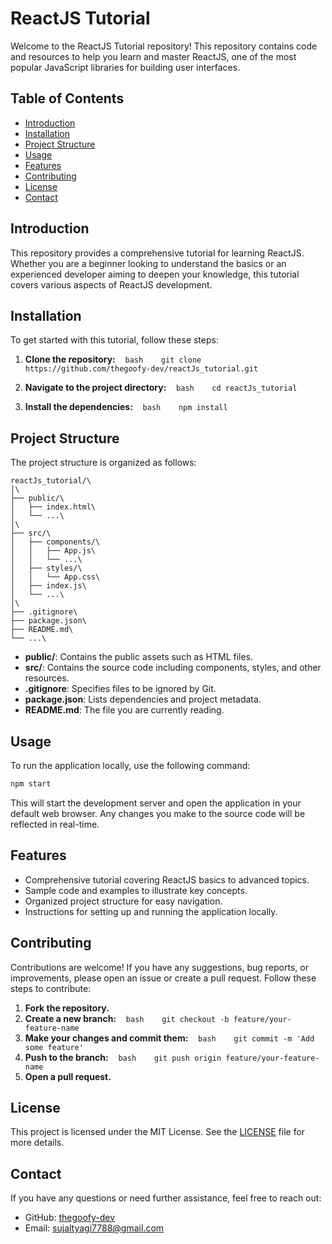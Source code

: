 # ReactJS Tutorial

Welcome to the ReactJS Tutorial repository! This repository contains code and resources to help you learn and master ReactJS, one of the most popular JavaScript libraries for building user interfaces.

## Table of Contents

- [Introduction](#introduction)
- [Installation](#installation)
- [Project Structure](#project-structure)
- [Usage](#usage)
- [Features](#features)
- [Contributing](#contributing)
- [License](#license)
- [Contact](#contact)

## Introduction

This repository provides a comprehensive tutorial for learning ReactJS. Whether you are a beginner looking to understand the basics or an experienced developer aiming to deepen your knowledge, this tutorial covers various aspects of ReactJS development.

## Installation

To get started with this tutorial, follow these steps:

1. **Clone the repository:**
   ```bash
   git clone https://github.com/thegoofy-dev/reactJs_tutorial.git
   ```

2. **Navigate to the project directory:**
   ```bash
   cd reactJs_tutorial
   ```

3. **Install the dependencies:**
   ```bash
   npm install
   ```

## Project Structure

The project structure is organized as follows:

```
reactJs_tutorial/\
│\
├── public/\
│   ├── index.html\
│   └── ...\
│\
├── src/\
│   ├── components/\
│   │   ├── App.js\
│   │   └── ...\
│   ├── styles/\
│   │   └── App.css\
│   ├── index.js\
│   └── ...\
│\
├── .gitignore\
├── package.json\
├── README.md\
└── ...\
```

- **public/**: Contains the public assets such as HTML files.
- **src/**: Contains the source code including components, styles, and other resources.
- **.gitignore**: Specifies files to be ignored by Git.
- **package.json**: Lists dependencies and project metadata.
- **README.md**: The file you are currently reading.

## Usage

To run the application locally, use the following command:

```bash
npm start
```

This will start the development server and open the application in your default web browser. Any changes you make to the source code will be reflected in real-time.

## Features

- Comprehensive tutorial covering ReactJS basics to advanced topics.
- Sample code and examples to illustrate key concepts.
- Organized project structure for easy navigation.
- Instructions for setting up and running the application locally.

## Contributing

Contributions are welcome! If you have any suggestions, bug reports, or improvements, please open an issue or create a pull request. Follow these steps to contribute:

1. **Fork the repository.**
2. **Create a new branch:**
   ```bash
   git checkout -b feature/your-feature-name
   ```
3. **Make your changes and commit them:**
   ```bash
   git commit -m 'Add some feature'
   ```
4. **Push to the branch:**
   ```bash
   git push origin feature/your-feature-name
   ```
5. **Open a pull request.**

## License

This project is licensed under the MIT License. See the [LICENSE](LICENSE) file for more details.

## Contact

If you have any questions or need further assistance, feel free to reach out:

- GitHub: [thegoofy-dev](https://github.com/thegoofy-dev)
- Email: sujaltyagi7788@gmail.com
